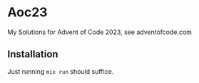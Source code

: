 # Aoc23

My Solutions for Advent of Code 2023, see adventofcode.com

## Installation

Just running `mix run` should suffice.
